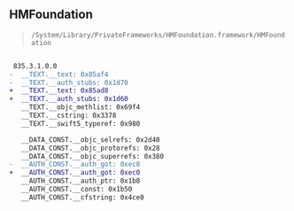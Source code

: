 ## HMFoundation

> `/System/Library/PrivateFrameworks/HMFoundation.framework/HMFoundation`

```diff

 835.3.1.0.0
-  __TEXT.__text: 0x85af4
-  __TEXT.__auth_stubs: 0x1d70
+  __TEXT.__text: 0x85ad8
+  __TEXT.__auth_stubs: 0x1d60
   __TEXT.__objc_methlist: 0x69f4
   __TEXT.__cstring: 0x3378
   __TEXT.__swift5_typeref: 0x980

   __DATA_CONST.__objc_selrefs: 0x2d40
   __DATA_CONST.__objc_protorefs: 0x28
   __DATA_CONST.__objc_superrefs: 0x380
-  __AUTH_CONST.__auth_got: 0xec8
+  __AUTH_CONST.__auth_got: 0xec0
   __AUTH_CONST.__auth_ptr: 0x1b8
   __AUTH_CONST.__const: 0x1b50
   __AUTH_CONST.__cfstring: 0x4ce0

```
